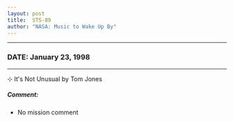 ```yaml
---
layout: post
title:  STS-89
author: "NASA: Music to Wake Up By"
---
```


----
### DATE: January 23, 1998
----
⊹ It's Not Unusual by Tom Jones

##### Comment:
* No mission comment
